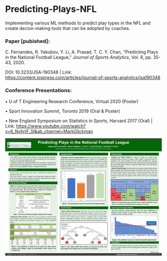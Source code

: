 # Predicting-Plays-NFL
Implementing various ML methods to predict play types in the NFL and create decion-making tools that can be adopted by coaches.

### Paper [pubished]: 

C. Fernandes, R. Yakubov, Y. Li, A. Prasad, T. C. Y. Chan, "Predicting Plays in the National Football League," *Journal of Sports Analytics*, Vol. 6, pp. 35-43, 2020.

DOI: 10.3233/JSA-190348 | Link: https://content.iospress.com/articles/journal-of-sports-analytics/jsa190348

### Conference Presentations:

•	U of T Engineering Research Conference, Virtual 2020 (Poster)

•	Sport Innovation Summit, Toronto 2019 (Oral & Poster)

•	New England Symposium on Statistics in Sports, Harvard 2017 (Oral) | Link: https://www.youtube.com/watch?v=6_NvhrtF_5I&ab_channel=MarkGlickman

![picture](SPIN_2019_Poster_Predicting_Plays.png)
